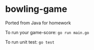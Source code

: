 # bowling-game
Ported from Java for homework

To run your game-score:
`go run main.go`

To run unit test:
`go test`
